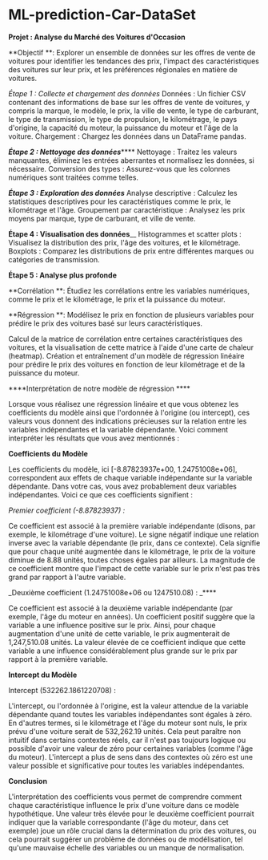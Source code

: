 # ML-prediction-Car-DataSet


**Projet : Analyse du Marché des Voitures d'Occasion**

**Objectif **: Explorer un ensemble de données sur les offres de vente de voitures pour identifier les tendances des prix, l'impact des caractéristiques des voitures sur leur prix, et les préférences régionales en matière de voitures.

_Étape 1 : Collecte et chargement des données_
Données : Un fichier CSV contenant des informations de base sur les offres de vente de voitures, y compris la marque, le modèle, le prix, la ville de vente, le type de carburant, le type de transmission, le type de propulsion, le kilométrage, le pays d'origine, la capacité du moteur, la puissance du moteur et l'âge de la voiture.
Chargement : Chargez les données dans un DataFrame pandas.


**_Étape 2 : Nettoyage des données_******
Nettoyage : Traitez les valeurs manquantes, éliminez les entrées aberrantes et normalisez les données, si nécessaire.
Conversion des types : Assurez-vous que les colonnes numériques sont traitées comme telles.


**_Étape 3 : Exploration des données_**
Analyse descriptive : Calculez les statistiques descriptives pour les caractéristiques comme le prix, le kilométrage et l'âge.
Groupement par caractéristique : Analysez les prix moyens par marque, type de carburant, et ville de vente.

**Étape 4 : Visualisation des données**__
Histogrammes et scatter plots : Visualisez la distribution des prix, l'âge des voitures, et le kilométrage.
Boxplots : Comparez les distributions de prix entre différentes marques ou catégories de transmission.

**Étape 5 : Analyse plus profonde**

**Corrélation **: Étudiez les corrélations entre les variables numériques, comme le prix et le kilométrage, le prix et la puissance du moteur.

**Régression **: Modélisez le prix en fonction de plusieurs variables pour prédire le prix des voitures basé sur leurs caractéristiques.

Calcul de la matrice de corrélation entre certaines caractéristiques des voitures, et la visualisation de cette matrice à l'aide d'une carte de chaleur (heatmap).
Création et entraînement d'un modèle de régression linéaire pour prédire le prix des voitures en fonction de leur kilométrage et de la puissance du moteur.


****Interprétation de notre modèle de régression ****


Lorsque vous réalisez une régression linéaire et que vous obtenez les coefficients du modèle ainsi que l'ordonnée à l'origine (ou intercept), ces valeurs vous donnent des indications précieuses sur la relation entre les variables indépendantes et la variable dépendante. Voici comment interpréter les résultats que vous avez mentionnés :

**Coefficients du Modèle**

Les coefficients du modèle, ici [-8.87823937e+00, 1.24751008e+06], correspondent aux effets de chaque variable indépendante sur la variable dépendante. Dans votre cas, vous avez probablement deux variables indépendantes. Voici ce que ces coefficients signifient :

_Premier coefficient (-8.87823937) :_ 

Ce coefficient est associé à la première variable indépendante (disons, par exemple, le kilométrage d'une voiture). Le signe négatif indique une relation inverse avec la variable dépendante (le prix, dans ce contexte). Cela signifie que pour chaque unité augmentée dans le kilométrage, le prix de la voiture diminue de 8.88 unités, toutes choses égales par ailleurs. La magnitude de ce coefficient montre que l'impact de cette variable sur le prix n'est pas très grand par rapport à l'autre variable.

_Deuxième coefficient (1.24751008e+06 ou 1247510.08) : _****

Ce coefficient est associé à la deuxième variable indépendante (par exemple, l'âge du moteur en années). Un coefficient positif suggère que la variable a une influence positive sur le prix. Ainsi, pour chaque augmentation d'une unité de cette variable, le prix augmenterait de 1,247,510.08 unités. La valeur élevée de ce coefficient indique que cette variable a une influence considérablement plus grande sur le prix par rapport à la première variable.

**Intercept du Modèle**

Intercept (532262.1861220708) : 

L'intercept, ou l'ordonnée à l'origine, est la valeur attendue de la variable dépendante quand toutes les variables indépendantes sont égales à zéro. En d'autres termes, si le kilométrage et l'âge du moteur sont nuls, le prix prévu d'une voiture serait de 532,262.19 unités. Cela peut paraître non intuitif dans certains contextes réels, car il n'est pas toujours logique ou possible d'avoir une valeur de zéro pour certaines variables (comme l'âge du moteur). L'intercept a plus de sens dans des contextes où zéro est une valeur possible et significative pour toutes les variables indépendantes.

**Conclusion**

L'interprétation des coefficients vous permet de comprendre comment chaque caractéristique influence le prix d'une voiture dans ce modèle hypothétique. Une valeur très élevée pour le deuxième coefficient pourrait indiquer que la variable correspondante (l'âge du moteur, dans cet exemple) joue un rôle crucial dans la détermination du prix des voitures, ou cela pourrait suggérer un problème de données ou de modélisation, tel qu'une mauvaise échelle des variables ou un manque de normalisation.
